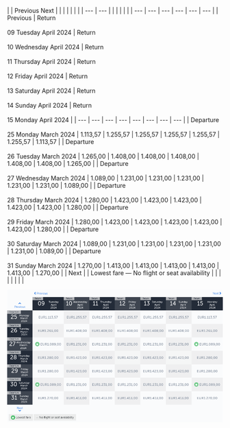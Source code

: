 |     | Previous Next |     |     |     |     |     |     |
| --- | --- |     |     |     |     |     |     | --- | --- | --- | --- | --- | --- |
| Previous | Return<br><br>09 Tuesday April 2024 | Return<br><br>10 Wednesday April 2024 | Return<br><br>11 Thursday April 2024 | Return<br><br>12 Friday April 2024 | Return<br><br>13 Saturday April 2024 | Return<br><br>14 Sunday April 2024 | Return<br><br>15 Monday April 2024 |
| --- | --- | --- | --- | --- | --- | --- | --- |
| Departure<br><br>25 Monday March 2024 | 1.113,57 | 1.255,57 | 1.255,57 | 1.255,57 | 1.255,57 | 1.255,57 | 1.113,57 |
| Departure<br><br>26 Tuesday March 2024 | 1.265,00 | 1.408,00 | 1.408,00 | 1.408,00 | 1.408,00 | 1.408,00 | 1.265,00 |
| Departure<br><br>27 Wednesday March 2024 | 1.089,00 | 1.231,00 | 1.231,00 | 1.231,00 | 1.231,00 | 1.231,00 | 1.089,00 |
| Departure<br><br>28 Thursday March 2024 | 1.280,00 | 1.423,00 | 1.423,00 | 1.423,00 | 1.423,00 | 1.423,00 | 1.280,00 |
| Departure<br><br>29 Friday March 2024 | 1.280,00 | 1.423,00 | 1.423,00 | 1.423,00 | 1.423,00 | 1.423,00 | 1.280,00 |
| Departure<br><br>30 Saturday March 2024 | 1.089,00 | 1.231,00 | 1.231,00 | 1.231,00 | 1.231,00 | 1.231,00 | 1.089,00 |
| Departure<br><br>31 Sunday March 2024 | 1.270,00 | 1.413,00 | 1.413,00 | 1.413,00 | 1.413,00 | 1.413,00 | 1.270,00 |
| Next |
| Lowest fare — No flight or seat availability |     |     |     |     |     |     |     |

![](turkish-airlines.png)
